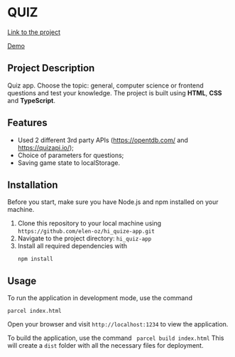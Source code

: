 # QUIZ

[Link to the project](https://lovely-gingersnap-604e31.netlify.app/)

[Demo](https://6575a15f458d37117e441aae--jazzy-sundae-cb12e4.netlify.app/)

## Project Description

Quiz app. Choose the topic: general, computer science or frontend questions and test your knowledge. The project is built using **HTML**, **CSS** and **TypeScript**.

## Features

- Used 2 different 3rd party APIs (https://opentdb.com/ and https://quizapi.io/);
- Choice of parameters for questions;
- Saving game state to localStorage.

## Installation

Before you start, make sure you have Node.js and npm installed on your machine.

1. Clone this repository to your local machine using `https://github.com/elen-oz/hi_quize-app.git`
2. Navigate to the project directory: `hi_quiz-app`
3. Install all required dependencies with
   ```
   npm install
   ```

## Usage

To run the application in development mode, use the command

```
parcel index.html
```

Open your browser and visit `http://localhost:1234` to view the application.

To build the application, use the command `
parcel build index.html`
This will create a `dist` folder with all the necessary files for deployment.
